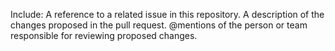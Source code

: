 Include:
    A reference to a related issue in this repository.
    A description of the changes proposed in the pull request.
    @mentions of the person or team responsible for reviewing proposed changes.
